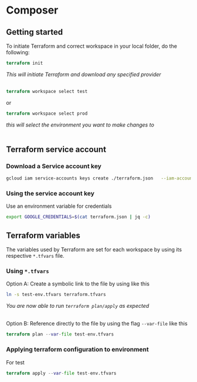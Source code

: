 # Composer

## Getting started

To initiate Terraform and correct workspace in your local folder, do the following:

```terraform
terraform init
```

*This will initiate Terraform and download any specified provider* </br></br>

```terraform
terraform workspace select test
```

or

```terraform
terraform workspace select prod
```

*this will select the environment you want to make changes to* </br></br>

## Terraform service account

### Download a Service account key

```sh
gcloud iam service-accounts keys create ./terraform.json   --iam-account  terraform@gcp-project.iam.gserviceaccount.com
```

### Using the service account key

Use an environment variable for credentials </br>

```sh
export GOOGLE_CREDENTIALS=$(cat terraform.json | jq -c)
```

## Terraform variables

The variables used by Terraform are set for each workspace by using its respective `*.tfvars` file. </br>

### Using `*.tfvars`

Option A: Create a symbolic link to the file by using like this </br>

```sh
ln -s test-env.tfvars terraform.tfvars
```

*You are now able to run `terraform plan/apply` as expected*
</br>
</br>

Option B: Reference directly to the file by using the flag `--var-file` like this </br>

```terraform
terraform plan --var-file test-env.tfvars
```

### Applying terraform configuration to environment

For test

```terraform
terraform apply --var-file test-env.tfvars
```
